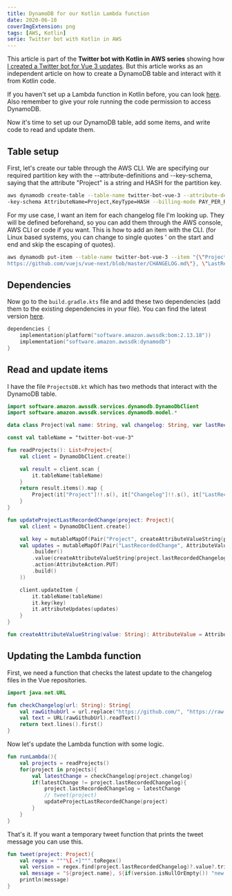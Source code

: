 ```yaml
---
title: DynamoDB for our Kotlin Lambda function
date: 2020-06-10
coverImgExtension: png
tags: [AWS, Kotlin]
serie: Twitter bot with Kotlin in AWS
---
```


This article is part of the **Twitter bot with Kotlin in AWS series** showing how [I created a Twitter bot for Vue 3 updates](/dev-blog/twitter-bot-vue-3-updates.html). But this article works as an independent article on how to create a DynamoDB table and interact with it from Kotlin code.

If you haven't set up a Lambda function in Kotlin before, you can look [here](/dev-blog/creating-an-aws-lambda-kotlin-function.html). Also remember to give your role running the code permission to access DynamoDB.

Now it's time to set up our DynamoDB table, add some items, and write code to read and update them.

## Table setup

First, let's create our table through the AWS CLI. We are specifying our required partition key with the --attribute-definitions and --key-schema, saying that the attribute "Project" is a string and HASH for the partition key.

```bash
aws dynamodb create-table --table-name twitter-bot-vue-3 --attribute-definitions AttributeName=Project,AttributeType=S -
-key-schema AttributeName=Project,KeyType=HASH --billing-mode PAY_PER_REQUEST
```

For my use case, I want an item for each changelog file I'm looking up. They will be defined beforehand, so you can add them through the AWS console, AWS CLI or code if you want. This is how to add an item with the CLI. (for Linux based systems, you can change to single quotes ' on the start and end and skip the escaping of quotes).

```bash
aws dynamodb put-item --table-name twitter-bot-vue-3 --item "{\"Project\": {\"S\": \"Vue 3\"}, \"Changelog\": {\"S\": \"
https://github.com/vuejs/vue-next/blob/master/CHANGELOG.md\"}, \"LastRecordedChange\": {\"S\": \"\"}}"
```

## Dependencies

Now go to the `build.gradle.kts` file and add these two dependencies (add them to the existing dependencies in your file). You can find the latest version [here](https://sdk.amazonaws.com/java/api/latest/).

```kts
dependencies {
    implementation(platform("software.amazon.awssdk:bom:2.13.18"))
    implementation("software.amazon.awssdk:dynamodb")
}
```

## Read and update items

I have the file `ProjectsDB.kt` which has two methods that interact with the DynamoDB table.

```kotlin
import software.amazon.awssdk.services.dynamodb.DynamoDbClient
import software.amazon.awssdk.services.dynamodb.model.*

data class Project(val name: String, val changelog: String, var lastRecordedChangelog: String)

const val tableName = "twitter-bot-vue-3"

fun readProjects(): List<Project>{
    val client = DynamoDbClient.create()

    val result = client.scan {
        it.tableName(tableName)
    }
    return result.items().map {
        Project(it["Project"]!!.s(), it["Changelog"]!!.s(), it["LastRecordedChange"]!!.s())
    }
}

fun updateProjectLastRecordedChange(project: Project){
    val client = DynamoDbClient.create()

    val key = mutableMapOf(Pair("Project", createAttributeValueString(project.name)))
    val updates = mutableMapOf(Pair("LastRecordedChange", AttributeValueUpdate
        .builder()
        .value(createAttributeValueString(project.lastRecordedChangelog))
        .action(AttributeAction.PUT)
        .build()
    ))

    client.updateItem {
        it.tableName(tableName)
        it.key(key)
        it.attributeUpdates(updates)
    }
}

fun createAttributeValueString(value: String): AttributeValue = AttributeValue.builder().s(value).build()
```

## Updating the Lambda function

First, we need a function that checks the latest update to the changelog files in the Vue repositories.

```kotlin
import java.net.URL

fun checkChangelog(url: String): String{
    val rawGithubUrl = url.replace("https://github.com/", "https://raw.githubusercontent.com/").replace("blob/", "")
    val text = URL(rawGithubUrl).readText()
    return text.lines().first()
}
```

Now let's update the Lambda function with some logic.

```kotlin
fun runLambda(){
    val projects = readProjects()
    for(project in projects){
        val latestChange = checkChangelog(project.changelog)
        if(latestChange != project.lastRecordedChangelog){
            project.lastRecordedChangelog = latestChange
            // tweet(project)
            updateProjectLastRecordedChange(project)
        }
    }
}
```

That's it. If you want a temporary tweet function that prints the tweet message you can use this.

```kotlin
fun tweet(project: Project){
    val regex = """\[.+]""".toRegex()
    val version = regex.find(project.lastRecordedChangelog)?.value?.trim('[', ']')
    val message = "${project.name}, ${if(version.isNullOrEmpty()) "new version" else version} is out! (${project.changelog}) #VueJS"
    println(message)
}
```

